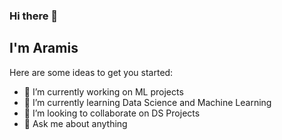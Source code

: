 ### Hi there 👋
## I'm Aramis


Here are some ideas to get you started:

- 🔭 I’m currently working on ML projects
- 🌱 I’m currently learning Data Science and Machine Learning
- 👯 I’m looking to collaborate on DS Projects
- 💬 Ask me about anything


